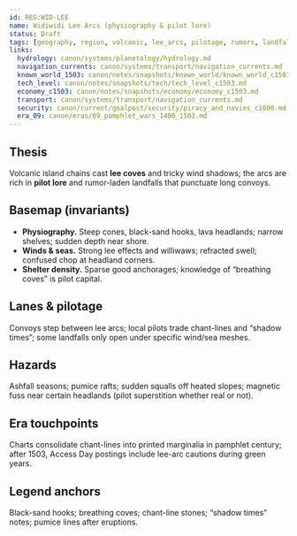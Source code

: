```yaml
---
id: REG:WID-LEE
name: Widiwidi Lee Arcs (physiography & pilot lore)
status: Draft
tags: [geography, region, volcanic, lee_arcs, pilotage, rumors, landfalls]
links:
  hydrology: canon/systems/planetology/hydrology.md
  navigation_currents: canon/systems/transport/navigation_currents.md
  known_world_1503: canon/notes/snapshots/known_world/known_world_c1503.md
  tech_level: canon/notes/snapshots/tech/tech_level_c1503.md
  economy_c1503: canon/notes/snapshots/economy/economy_c1503.md
  transport: canon/systems/transport/navigation_currents.md
  security: canon/current/goalpost/security/piracy_and_navies_c1800.md
  era_09: canon/eras/09_pamphlet_wars_1400_1503.md
---
```


## Thesis
Volcanic island chains cast **lee coves** and tricky wind shadows; the arcs are rich in **pilot lore** and rumor-laden landfalls that punctuate long convoys.

## Basemap (invariants)
- **Physiography.** Steep cones, black-sand hooks, lava headlands; narrow shelves; sudden depth near shore.
- **Winds & seas.** Strong lee effects and williwaws; refracted swell; confused chop at headland corners.
- **Shelter density.** Sparse good anchorages; knowledge of “breathing coves” is pilot capital.

## Lanes & pilotage
Convoys step between lee arcs; local pilots trade chant-lines and “shadow times”; some landfalls only open under specific wind/sea meshes.

## Hazards
Ashfall seasons; pumice rafts; sudden squalls off heated slopes; magnetic fuss near certain headlands (pilot superstition whether real or not).

## Era touchpoints
Charts consolidate chant-lines into printed marginalia in pamphlet century; after 1503, Access Day postings include lee-arc cautions during green years.

## Legend anchors
Black-sand hooks; breathing coves; chant-line stones; “shadow times” notes; pumice lines after eruptions.
